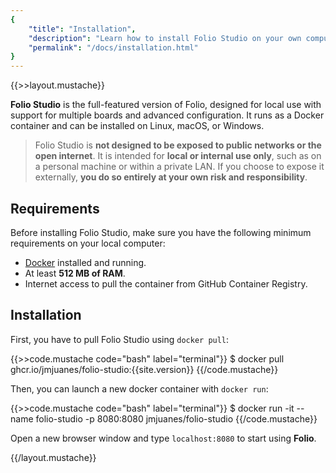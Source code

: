 ```yaml
---
{
    "title": "Installation",
    "description": "Learn how to install Folio Studio on your own computer",
    "permalink": "/docs/installation.html"
}
---
```

{{>>layout.mustache}}

**Folio Studio** is the full-featured version of Folio, designed for local use with support for multiple boards and advanced configuration. It runs as a Docker container and can be installed on Linux, macOS, or Windows.

> Folio Studio is **not designed to be exposed to public networks or the open internet**. It is intended for **local or internal use only**, such as on a personal machine or within a private LAN. If you choose to expose it externally, **you do so entirely at your own risk and responsibility**.

## Requirements

Before installing Folio Studio, make sure you have the following minimum requirements on your local computer:

- [Docker](https://www.docker.com/) installed and running.
- At least **512 MB of RAM**.
- Internet access to pull the container from GitHub Container Registry.

## Installation 

First, you have to pull Folio Studio using `docker pull`:

{{>>code.mustache code="bash" label="terminal"}}
$ docker pull ghcr.io/jmjuanes/folio-studio:{{site.version}}
{{/code.mustache}}

Then, you can launch a new docker container with `docker run`: 

{{>>code.mustache code="bash" label="terminal"}}
$ docker run -it --name folio-studio -p 8080:8080 jmjuanes/folio-studio
{{/code.mustache}}

Open a new browser window and type `localhost:8080` to start using **Folio**.

{{/layout.mustache}}
